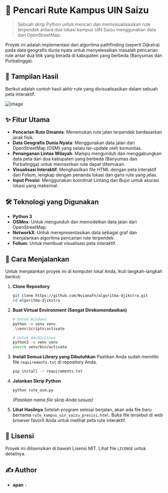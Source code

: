 # 📍 Pencari Rute Kampus UIN Saizu

> Sebuah skrip Python untuk mencari dan memvisualisasikan rute terpendek antara dua lokasi kampus UIN Saizu menggunakan data dari OpenStreetMap.

Proyek ini adalah implementasi dari algoritma pathfinding (seperti Dijkstra) pada data geografis dunia nyata untuk menyelesaikan masalah pencarian rute antar dua titik yang berada di kabupaten yang berbeda (Banyumas dan Purbalingga).

## 📸 Tampilan Hasil

Berikut adalah contoh hasil akhir rute yang divisualisasikan dalam sebuah peta interaktif.

![image](https://github.com/user-attachments/assets/f53b90ab-e5d7-4ffc-829e-979426f9a215)



## ✨ Fitur Utama

- **Pencarian Rute Dinamis**: Menemukan rute jalan terpendek berdasarkan jarak fisik.
- **Data Geografis Dunia Nyata**: Menggunakan data jalan dari OpenStreetMap (OSM) yang selalu ter-update oleh komunitas.
- **Penanganan Lintas Wilayah**: Mampu mengunduh dan menggabungkan data peta dari dua kabupaten yang berbeda (Banyumas dan Purbalingga) untuk memastikan rute dapat ditemukan.
- **Visualisasi Interaktif**: Menghasilkan file HTML dengan peta interaktif dari Folium, lengkap dengan penanda lokasi dan garis rute yang jelas.
- **Input Presisi**: Menggunakan koordinat Lintang dan Bujur untuk akurasi lokasi yang maksimal.

## 🛠️ Teknologi yang Digunakan

- **Python 3**
- **OSMnx**: Untuk mengunduh dan memodelkan data jalan dari OpenStreetMap.
- **NetworkX**: Untuk merepresentasikan data sebagai graf dan menjalankan algoritma pencarian rute terpendek.
- **Folium**: Untuk membuat visualisasi peta interaktif.

## 🚀 Cara Menjalankan

Untuk menjalankan proyek ini di komputer lokal Anda, ikuti langkah-langkah berikut:

1.  **Clone Repository**
    ```bash
    git clone https://github.com/Nvianafn/algoritma-djikstra.git
    cd algoritma-djikstra
    ```

2.  **Buat Virtual Environment (Sangat Direkomendasikan)**
    ```bash
    # Untuk Windows
    python -m venv venv
    .\venv\Scripts\activate

    # Untuk macOS/Linux
    python3 -m venv venv
    source venv/bin/activate
    ```

3.  **Install Semua Library yang Dibutuhkan**
    Pastikan Anda sudah memiliki file `requirements.txt` di repository Anda.
    ```bash
    pip install -r requirements.txt
    ```

4.  **Jalankan Skrip Python**
    ```bash
    python rute_osm.py 
    ```
    *(Pastikan nama file skrip Anda sesuai)*

5.  **Lihat Hasilnya**
    Setelah program selesai berjalan, akan ada file baru bernama `rute_kampus_uin_saizu_presisi.html`. Buka file tersebut di web browser favorit Anda untuk melihat peta rute interaktif.

## 📝 Lisensi

Proyek ini dilisensikan di bawah Lisensi MIT. Lihat file `LICENSE` untuk detailnya.

## ✍️ Author

- **apan** -
